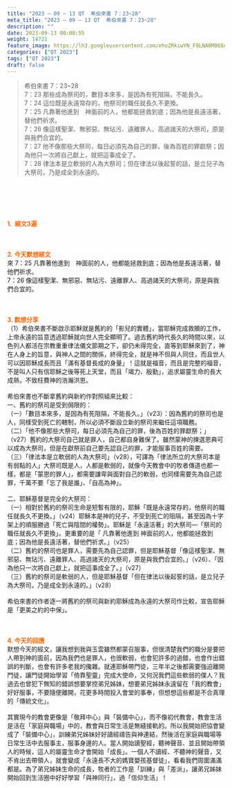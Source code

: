 ```yaml
---
title: "2023 – 09 – 13 QT  希伯來書 7：23~28"
meta_title: "2023 – 09 – 13 QT  希伯來書 7：23~28"
description: ""
date: 2023-09-13 00:00:55
weight: 14721
feature_image: https://lh3.googleusercontent.com/ehoZRkiwYN_F9LNA8M068AYxt73EavCZno-PD1cJRuf5BbSkQVUWr3gNEbt5kSs28Pb_Elg17kSrtf9ybWvojWoMV6I4tPM3vGRGDq6GkKkPdL2Gut4QAIw4-uykKUAtNiKgQKntvsU=w800
categories: ["QT 2023"]
tags: ["QT 2023"]
draft: false
---
```


<blockquote>希伯來書 7：23~28<br />
7：23 那些成為祭司的，數目本來多，是因為有死阻隔，不能長久。<br />
7：24 這位既是永遠常存的，他祭司的職任就長久不更換。<br />
7：25 凡靠著他進到　神面前的人，他都能拯救到底；因為他是長遠活著，替他們祈求。<br />
7：26 像這樣聖潔、無邪惡、無玷污、遠離罪人、高過諸天的大祭司，原是與我們合宜的。<br />
7：27 他不像那些大祭司，每日必須先為自己的罪，後為百姓的罪獻祭；因為他只一次將自己獻上，就把這事成全了。<br />
7：28 律法本是立軟弱的人為大祭司；但在律法以後起誓的話，是立兒子為大祭司，乃是成全到永遠的。</blockquote><br />
&nbsp;<br />
<br />
&nbsp;<br />
<br />
<span style="color: #ff6600;"><strong>1.  經文3遍</strong></span><br />
<br />
&nbsp;<br />
<br />
<span style="color: #ff6600;"><strong>2. 今天默想經文<br />
</strong></span>來 7：25 凡靠著他進到　神面前的人，他都能拯救到底；因為他是長遠活著，替他們祈求。<br />
7：26 像這樣聖潔、無邪惡、無玷污、遠離罪人、高過諸天的大祭司，原是與我們合宜的。<br />
<br />
&nbsp;<br />
<br />
<strong><span style="color: #ff6600;">3. 默想分享<br />
</span></strong>（1）希伯來書不斷啟示耶穌就是舊約的「影兒的實體」，當耶穌完成救贖的工作，上帝永遠的旨意透過耶穌就向世人完全顯明了。過去舊約時代長久的時間以來，以色列人都活在宗教重重律法儀文節期之下，卻仍未得完全，直等到耶穌來到了，神在人身上的旨意，與神人之間的關係，終得完全，就是神不但與人同住，而且世人可以因耶穌成長而且「滿有基督長成的身量」！這就是福音，而且是完整的福音，不是叫人只有信耶穌之後等死上天堂，而且「竭力、殷勤」，追求屬靈生命的長大成熟，不致枉費神的浩瀚洪恩。<br />
<br />
希伯來書也不斷拿舊約與新約作對照組來比較：<br />
一、舊約的祭司是受到侷限的：<br />
（一）「數目本來多，是因為有死阻隔，不能長久。」（v23）：因為舊約的祭司也是人，同樣受到死亡的轄制，所以必須不斷設立新的祭司來繼任這項職務。<br />
（二）「他不像那些大祭司，每日必須先為自己的罪，後為百姓的罪獻祭；」（v27）舊約的大祭司自己就是罪人，自己都自身難保了。雖然蒙神的揀選恩典可以成為大祭司，但是在獻祭前自己要先認自己的罪，才能服事百姓的需要。<br />
（三）「律法本是立軟弱的人為大祭司」（v28），可譯為「律法所立的大祭司本是有弱點的人」大祭司既是人，人都是軟弱的，就像今天教會中的牧者傳道也都一樣，都是「蒙恩的罪人」，都需要謙卑與面對自己的軟弱，也同樣需要先為自己認罪，千萬不要「忘了我是誰」、「自高為神」。<br />
<br />
二、耶穌基督是完全的大祭司：<br />
（一）相對於舊約的祭司生命是短暫有限的，耶穌「既是永遠常存的，他祭司的職任就長久不更換。」（v24）耶穌本是神的兒子，不受到死亡的阻隔，甚至因為十字架上的順服勝過「死亡與陰間的權勢」。耶穌是「永遠活著」的大祭司—「祭司的職任就長久不更換」。更重要的是「 凡靠著他進到 神面前的人，他都能拯救到底；因為他是長遠活著，替他們祈求。」（v25）<br />
（二）舊約的祭司也是罪人，需要先為自己認罪，但是耶穌基督「像這樣聖潔、無邪惡、無玷污、遠離罪人、高過諸天的大祭司，原是與我們合宜的。」（v26）、「因為他只一次將自己獻上，就把這事成全了。」（v27）<br />
（三）舊約的祭司是軟弱的人，但是耶穌基督「但在律法以後起誓的話，是立兒子為大祭司，乃是成全到永遠的。」（v28）<br />
<br />
希伯來書的作者逐一將舊約的祭司與新約耶穌成為永遠的大祭司作比較，宣告耶穌是「更美之約的中保」。<br />
<br />
&nbsp;<br />
<br />
<strong style="font-size: inherit;"><span style="color: #ff6600;">4. 今天的回應<br />
</span></strong>默想今天的經文，讓我想到我與玉雲雖然都蒙召服事，但很清楚我們的職分是要把人帶到神的面前，因為我們也是罪人，也很軟弱，也會犯許多的過錯，也會作出錯誤的判斷，也會有許多老我的攙雜。就連耶穌帶門徒，三年半之後都需要強迫離開門徒，讓門徒開始學習「倚靠聖靈」完成大使命，又何況我們這些軟弱的僕人？我過去也曾犯下無知的錯誤想要掌控弟兄姊妹，想要弟兄姊妹永遠留在「我的教會」好好服事，不要隨便離開，花更多時間投入會堂的事奉，但想想這些都是不合真理的「傳統文化」。<br />
<br />
其實現今的教會更像是「敬拜中心」與「裝備中心」，而不像初代教會，教會生活是活在「家庭與職場」中的，教會與日常生活是無縫接軌的。所以我開始把協會變成了「裝備中心」，訓練弟兄姊妹好好讀經禱告與神連結，然後活在家庭與職場等日常生活中去服事主，服事身邊的人。當人開始讀聖經，聽神聲音、並且開始帶領人的時候，這人的屬靈生命才會開始「成長」。一個人不讀經、不聽神的聲音，又不肯出去帶領人，就會變成「永遠長不大的媽寶嬰孩基督徒」，看看我們周圍滿滿都是。為了弟兄姊妹生命的成長，牧者的工作是「訓練」與「差派」，讓弟兄姊妹開始回到生活圈中好好學習「與神同行」，過「信仰生活」！<br />
<br />
<audio style="display: none;" controls="controls"></audio><br />
<br />
<audio style="display: none;" controls="controls"></audio><br />
<br />
<audio style="display: none;" controls="controls"></audio><br />
<br />
<audio style="display: none;" controls="controls"></audio><br />
<br />
<audio style="display: none;" controls="controls"></audio>
        